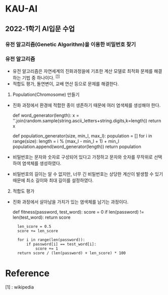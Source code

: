 # KAU-AI
## 2022-1학기 AI입문 수업

### 유전 알고리즘(Genetic Algorithm)을 이용한 비밀번호 찾기

### 유전 알고리즘
- 유전 알고리즘은 자연세계의 진화과정을에 기초한 계산 모델로 최적화 문제를 해결하는 기법 중 하나이다. <sup>[[1]](#footnote_1)</sup>
- 적합도 평가, 돌연변이, 교배 연산 등으로 문제를 해결한다. 

1. Population(Chromosome) 만들기
- 진화 과정에서 환경에 적합한 종이 생존하기 때문에 여러 염색체를 생성해야 한다.




    def word_generator(length):
        x = ''.join(random.sample(string.ascii_letters+string.digits,k=length))
        return x

    def population_generator(size, min_l, max_l):
        population = []
        for i in range(size):
            length = i % (max_l - min_l + 1) + min_l
            population.append(word_generator(length))
        return population


- 비밀번호는 문자와 숫자로 구성되어 있다고 가정하고 문자와 숫자를 무작위로 선택하여 염색체를 생성하였다.
- 비밀번호의 길이는 알 수 없지만, 너무 긴 비밀번호는 상당한 계산이 발생할 수 있기 때문에 최소 길이와 최대 길이를 설정하였다.


2. 적합도 평가
- 진화 과정에서 살아남을 가치가 있는 염색체를 남기는 과정이다.




    def fitness(password, test_word):
        score = 0
        if len(password) != len(test_word):
            return score

        len_score = 0.5
        score += len_score

        for i in range(len(password)):
            if password[i] == test_word[i]:
                score += 1
        return score / (len(password) + len_score) * 100





 # Reference
<a name="footnote_1">[1]</a>  :  wikipedia
